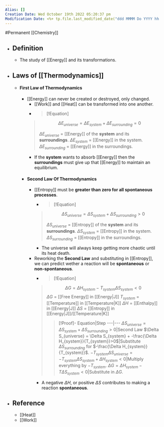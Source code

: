 ```yaml
---
Alias: []
Creation Date: Wed October 19th 2022 05:20:37 pm 
Modification Date: <%+ tp.file.last_modified_date("ddd MMMM Do YYYY hh:mm:ss a") %>
---
```

#Permanent [[Chemistry]]

- ## Definition
	- The study of [[Energy]] and its transformations.
- ## Laws of [[Thermodynamics]]
	- #### First Law of Thermodynamics
		- [[Energy]] can never be created or destroyed, only changed.
			- [[Work]] and [[Heat]] can be transformed into one another.
			- > [!Equation]
			> $$\Delta E_{universe} = \Delta E_{system}+\Delta E_{surrounding}=0$$
			> 
			> $\Delta E_{universe}$ = [[Energy]] of the **system** and its **surroundings**.
			> $\Delta E_{system}$ = [[Energy]] in the system.
			> $\Delta E_{surrounding}$ = [[Energy]] in the surroundings.
			- If the **system** wants to absorb [[Energy]] then the **surroundings** must give up that [[Energy]] to maintain an equilibrium.
		- #### Second Law Of Thermodynamics
			- [[Entropy]] must be **greater than zero for all spontaneous processes**.
				- > [!Equation]
			  > $$\Delta S_{universe} = \Delta S_{system} + \Delta S_{surrounding}>0$$
			  > 
			  > $\Delta S_{universe}$ = [[Entropy]] of the **system** and its **surroundings**.
			  > $\Delta S_{system}$ = [[Entropy]] in the system.
			  > $\Delta S_{surrounding}$ = [[Entropy]] in the surroundings.
			  - The universe will always keep getting more chaotic until its heat death.
			- Reworking the **Second Law** and substituting in [[Entropy]], we can predict wether a reaction will be **spontaneous** or **non-spontaneous**.
				- > [!Equation]
				> $$\Delta G = \Delta H_{system}-T_{system}\Delta S_{system} < 0$$
				> $\Delta G$ = [[Free Energy]] in [[Energy|J]]
				> $T_{system}$ = [[Temperature]] in [[Temperature|K]]
				> $\Delta H$ = [[Enthalpy]] in [[Energy|J]]
				> $\Delta S$ = [[Entropy]] in [[Energy|J]]/[[Temperature|K]]
				> 
				> > [!Proof]-
				> > Equation|Step
				> > ---|---
				> > $\Delta S_{universe} = \Delta S_{system} + \Delta S_{surrounding}>0$|Second Law
				> > $\Delta S_{universe} = \Delta S_{system} + -\frac{\Delta H_{system}}{T_{system}}>0$|Substitute $\Delta S_{surrounding}$ for $-\frac{\Delta H_{system}}{T_{system}}$.
				> > $-T_{system}\Delta S_{universe} = -T_{system}\Delta S_{system} + \Delta H_{system}<0$|Multiply everything by $-T_{system}$.
				> > $\Delta G = \Delta H_{system}-T\Delta S_{system}<0$|Substitute in $\Delta G$. 	
				- A negative $\Delta H$, or positive $\Delta S$ contributes to making a reaction **spontaneous**.
- ## Reference
	- [[Heat]]
	- [[Work]]
